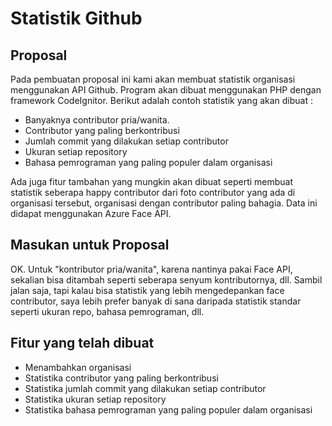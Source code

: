 # Statistik Github

## Proposal

Pada pembuatan proposal ini kami akan membuat statistik organisasi menggunakan API Github. Program akan dibuat menggunakan PHP dengan framework CodeIgnitor. Berikut adalah contoh statistik yang akan dibuat :

* Banyaknya contributor pria/wanita.
* Contributor yang paling berkontribusi
* Jumlah commit yang dilakukan setiap contributor
* Ukuran setiap repository
* Bahasa pemrograman yang paling populer dalam organisasi

Ada juga fitur tambahan yang mungkin akan dibuat seperti membuat statistik seberapa happy contributor dari foto contributor yang ada di organisasi tersebut, organisasi dengan contributor paling bahagia. Data ini didapat menggunakan Azure Face API.

## Masukan untuk Proposal

OK. Untuk "kontributor pria/wanita", karena nantinya pakai Face API, sekalian bisa ditambah seperti seberapa senyum kontributornya, dll. Sambil jalan saja, tapi kalau bisa statistik yang lebih mengedepankan face contributor, saya lebih prefer banyak di sana daripada statistik standar seperti ukuran repo, bahasa pemrograman, dll.

## Fitur yang telah dibuat

* Menambahkan organisasi
* Statistika contributor yang paling berkontribusi
* Statistika jumlah commit yang dilakukan setiap contributor
* Statistika ukuran setiap repository
* Statistika bahasa pemrograman yang paling populer dalam organisasi